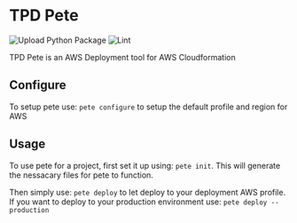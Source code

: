 # TPD Pete
![Upload Python Package](https://github.com/totalpunch/TPD-Pete/workflows/Upload%20Python%20Package/badge.svg)
![Lint](https://github.com/totalpunch/TPD-Pete/workflows/Lint/badge.svg)

TPD Pete is an AWS Deployment tool for AWS Cloudformation

## Configure

To setup pete use: `pete configure` to setup the default profile and region for AWS

## Usage

To use pete for a project, first set it up using: `pete init`.
This will generate the nessacary files for pete to function.

Then simply use: `pete deploy` to let deploy to your deployment AWS profile.
If you want to deploy to your production environment use: `pete deploy --production`
